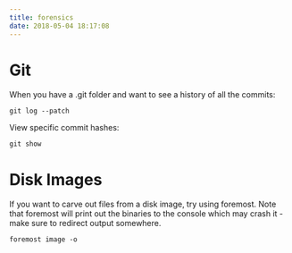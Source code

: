 ```yaml
---
title: forensics
date: 2018-05-04 18:17:08
---
```


# Git
When you have a .git folder and want to see a history of all the commits:
```
git log --patch
```

View specific commit hashes:
```
git show
```

# Disk Images
If you want to carve out files from a disk image, try using foremost.
Note that foremost will print out the binaries to the console which may crash it - make sure to redirect output somewhere.
```
foremost image -o
```
